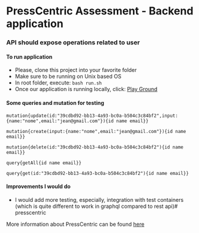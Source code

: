 # PressCentric Assessment - Backend application

### API should expose operations related to user


#### To run application

- Please, clone this project into your favorite folder
- Make sure to be running on Unix based OS
- In root folder, execute: `bash run.sh`
- Once our application is running locally, click: [Play Ground](http://localhost:8081/graphiql?path=/graphql)

#### Some queries and mutation for testing
`mutation{update(id:"39cdbd92-bb13-4a93-bc0a-b504c3c84bf2",input:{name:"nome",email:"jean@gmail.com"}){id name email}}`

`mutation{create(input:{name:"nome",email:"jean@gmail.com"}){id name email}}`

`mutation{delete(id:"39cdbd92-bb13-4a93-bc0a-b504c3c84bf2"){id name email}}`

`query{getAll{id name email}}`

`query{get(id:"39cdbd92-bb13-4a93-bc0a-b504c3c84bf2"){id name email}}`


#### Improvements I would do

- I would add more testing, especially, integration with test containers (which is quite different to work in graphql compared to rest api)# presscentric

More information about PressCentric can be found [here](https://www.presscentric.com/)
